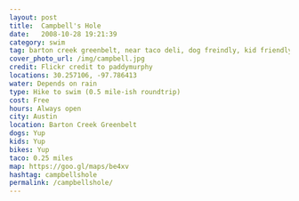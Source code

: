 ```yaml
---
layout: post
title:  Campbell's Hole
date:   2008-10-28 19:21:39
category: swim
tag: barton creek greenbelt, near taco deli, dog freindly, kid friendly, bike friendly
cover_photo_url: /img/campbell.jpg
credit: Flickr credit to paddymurphy
locations: 30.257106, -97.786413
water: Depends on rain
type: Hike to swim (0.5 mile-ish roundtrip)
cost: Free
hours: Always open
city: Austin
location: Barton Creek Greenbelt
dogs: Yup
kids: Yup
bikes: Yup
taco: 0.25 miles
map: https://goo.gl/maps/be4xv 
hashtag: campbellshole
permalink: /campbellshole/
---
```



